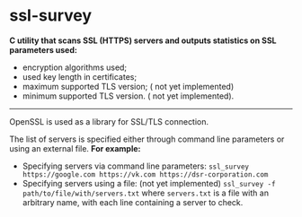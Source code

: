 # ssl-survey

**C utility that scans SSL (HTTPS) servers and outputs statistics on SSL parameters used:**
- encryption algorithms used;
- used key length in certificates;
- maximum supported TLS version; ( not yet implemented)
- minimum supported TLS version. ( not yet implemented).

------
OpenSSL is used as a library for SSL/TLS connection.

The list of servers is specified either through command line parameters or using an external file. 
**For example:**
- Specifying servers via command line parameters:
 ``` ssl_survey https://google.com https://vk.com https://dsr-corporation.com ```
- Specifying servers using a file: (not yet implemented)
``` ssl_survey -f path/to/file/with/servers.txt ```
where `servers.txt` is a file with an arbitrary name, with each line containing a server to check.
